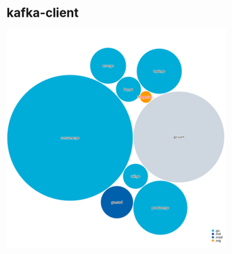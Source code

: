 # kafka-client

![project-structure](https://raw.githubusercontent.com/Kevinello/kafka-client/diagram/images/project-structure.svg)

